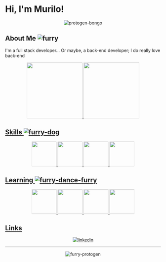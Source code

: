 
# Hi, I'm Murilo!

<div align="center">
    
![protogen-bongo](https://user-images.githubusercontent.com/98788821/209611209-4e4d2200-64ae-43ab-9024-aabe2b2f6dfc.gif)
    
</div>


## About Me ![furry](https://user-images.githubusercontent.com/98788821/209613851-2c554bb7-4571-4322-b7c3-1e34ca111dd1.gif) 
I'm a full stack developer... Or maybe, a back-end developer; I do really love back-end 

<div align="center">
    <a href="https://github.com/Murilo-Gotardo">
    <img height="180em" src="https://github-readme-stats.vercel.app/api/top-langs/?username=Murilo-Gotardo&layout=compact&langs_count=7&theme=tokyonight"/>
    <img height="180em" src="https://github-readme-stats.vercel.app/api?username=Murilo-Gotardo&show_icons=true&theme=tokyonight&include_all_commits=true&count_private=true"/>
</div>


## Skills ![furry-dog](https://user-images.githubusercontent.com/98788821/209614966-decb7a0e-03fe-425a-837d-cd511d6197ee.gif) 

<div align="center">

 
<img src="https://cdn.jsdelivr.net/gh/devicons/devicon/icons/php/php-plain.svg" width="80" height="80"/> 
<img src="https://cdn.jsdelivr.net/gh/devicons/devicon/icons/mysql/mysql-original-wordmark.svg" width="80" height="80"/> 
<img src="https://cdn.jsdelivr.net/gh/devicons/devicon/icons/bootstrap/bootstrap-plain.svg" width="80" height="80" />
<img src="https://cdn.jsdelivr.net/gh/devicons/devicon/icons/git/git-plain.svg" width="80" height="80"/>
          

</div>          

## Learning ![furry-dance-furry](https://user-images.githubusercontent.com/98788821/209615112-def0ac3e-2067-4dfb-bb32-7fb4bdf52bdb.gif) 
    
<div align="center">
    
<img src="https://cdn.jsdelivr.net/gh/devicons/devicon/icons/laravel/laravel-plain-wordmark.svg" width="80" height="80"/>
<img src="https://cdn.jsdelivr.net/gh/devicons/devicon/icons/docker/docker-plain-wordmark.svg" width="80" height="80"/>
<img src="https://cdn.jsdelivr.net/gh/devicons/devicon/icons/unity/unity-original.svg" width="80" height="80"/>
<img src="https://cdn.jsdelivr.net/gh/devicons/devicon/icons/csharp/csharp-original.svg" width="80" height="80"/>
          
          
  
</div>

## Links

<div align="center">
    
[![linkedin](https://img.shields.io/badge/linkedin-0A66C2?style=for-the-badge&logo=linkedin&logoColor=white)](https://www.linkedin.com/in/murilo-g-pommerening/)

</div>   
    
---
    
<div align="center">
    
![furry-protogen](https://user-images.githubusercontent.com/98788821/209613380-c02479b3-5bd5-44ed-8e28-7e0339abe5c6.gif)

</div>
